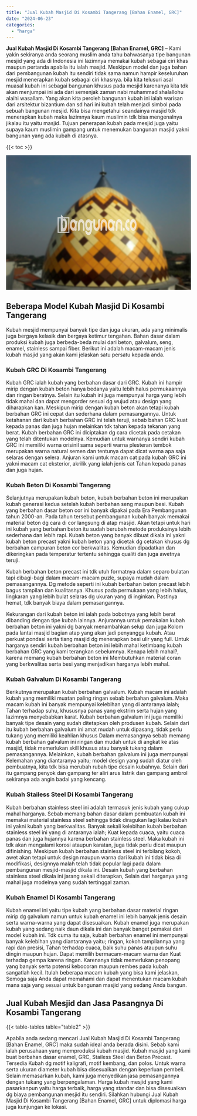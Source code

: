 ```yaml
---
title: "Jual Kubah Masjid Di Kosambi Tangerang [Bahan Enamel, GRC]"
date: "2024-06-23"
categories: 
  - "harga"
---
```


**Jual Kubah Masjid Di Kosambi Tangerang \[Bahan Enamel, GRC\]** – Kami yakin sekiranya anda seorang muslim anda tahu bahwasanya tipe bangunan mesjid yang ada di Indonesia ini lazimnya memakai kubah sebagai ciri khas maupun pertanda apabila itu ialah masjid. Meskipun model dan juga bahan dari pembangunan kubah itu sendiri tidak sama namun hampir keseluruhan mesjid menerapkan kubah sebagai ciri khasnya. bila kita telusuri asal muasal kubah ini sebagai bangunan khusus pada mesjid karenanya kita tdk akan menjumpai ini ada dari semenjak zaman nabi muhammad shalallohu alaihi wasallam. Yang akan kita peroleh bangunan kubah ini ialah warisan dari arsitektur bizantium dan sd hari ini kubah telah menjadi simbol pada sebuah bangunan mesjid. Kita bisa mengetahui seandainya masjid tdk menerapkan kubah maka lazimnya kaum muslimin tdk bisa mengenalnya jikalau itu yaitu masjid. Tujuan penerapan kubah pada mesjid juga yaitu supaya kaum muslimin gampang untuk menemukan bangunan masjid yakni bangunan yang ada kubah di atasnya.

{{< toc >}}

![Jual Kubah Masjid Di Kosambi Tangerang [Bahan Enamel, GRC]](/images/jual-kubah-masjid-37.png)

## Beberapa Model Kubah Masjid Di Kosambi Tangerang

Kubah mesjid mempunyai banyak tipe dan juga ukuran, ada yang minimalis juga bergaya kelasik dan bergaya ketimur tengahan. Bahan dasar dalam produksi kubah juga berbeda-beda mulai dari beton, galvalum, seng, enamel, stainless sampai fiber. Berikut ini adalah macam-macam jenis kubah masjid yang akan kami jelaskan satu persatu kepada anda.

### Kubah GRC Di Kosambi Tangerang

Kubah GRC ialah kubah yang berbahan dasar dari GRC. Kubah ini hampir mirip dengan kubah beton hanya bedanya yaitu lebih halus permukaannya dan ringan beratnya. Selain itu kubah ini juga mempunyai harga yang lebih tidak mahal dan dapat mengorder sesuai dg wujud atau design yang diharapkan kan. Meskipun mirip dengan kubah beton akan tetapi kubah berbahan GRC ini cepat dan sederhana dalam pemasangannya. Untuk ketahanan dari kubah berbahan GRC ini telah teruji, sebab bahan GRC kuat kepada panas dan juga hujan melainkan tdk tahan kepada tekanan yang berat. Kubah berbahan GRC ini diciptakan dg cara dicetak pada cetakan yang telah ditentukan modelnya. Kemudian untuk warnanya sendiri kubah GRC ini memiliki warna orisinil sama seperti warna plesteran tembok merupakan warna natural semen dan tentunya dapat dicat warna apa saja selaras dengan selera. Anjuran kami untuk macam cat pada kubah GRC ini yakni macam cat eksterior, akrilik yang ialah jenis cat Tahan kepada panas dan juga hujan.

### Kubah Beton Di Kosambi Tangerang

Selanjutnya merupakan kubah beton, kubah berbahan beton ini merupakan kubah generasi kedua setelah kubah berbahan seng maupun besi. Kubah yang berbahan dasar beton cor ini banyak dipakai pada Era Pembangunan tahun 2000-an. Pada tahun tersebut pembangunan kubah banyak memakai material beton dg cara di cor langsung di atap masjid. Akan tetapi untuk hari ini kubah yang berbahan beton itu sudah berubah metode produksinya lebih sederhana dan lebih rapi. Kubah beton yang banyak dibuat dikala ini yakni kubah beton precast yakni kubah beton yang dicetak dg cetakan khusus dg berbahan campuran beton cor berkwalitas. Kemudian dipadatkan dan dikeringkan pada temperatur tertentu sehingga qualiti dan juga awetnya teruji.

Kubah berbahan beton precast ini tdk utuh formatnya dalam separo bulatan tapi dibagi-bagi dalam macam-macam puzle, supaya mudah dalam pemasangannya. Dg metode seperti ini kubah berbahan beton precast lebih bagus tampilan dan kualitasnya. Khusus pada permukaan yang lebih halus, lingkaran yang lebih bulat selaras dg ukuran yang di inginkan. Pastinya hemat, tdk banyak biaya dalam pemasangannya.

Kekurangan dari kubah beton ini ialah pada bobotnya yang lebih berat dibanding dengan tipe kubah lainnya. Anjurannya untuk pemakaian kubah berbahan beton ini yakni dg banyak menambahkan selup dan juga Kolom pada lantai masjid bagian atap yang akan jadi penyangga kubah. Atau perkuat pondasi serta tiang masjid dg menerapkan besi ulir yang full. Untuk harganya sendiri kubah berbahan beton ini lebih mahal ketimbang kubah berbahan GRC yang kami terangkan sebelumnya. Kenapa lebih mahal?, karena memang kubah berbahan beton ini Membutuhkan material coran yang berkwalitas serta besi yang menjadikan harganya lebih mahal.

### Kubah Galvalum Di Kosambi Tangerang

Berikutnya merupakan kubah berbahan galvalum. Kubah macam ini adalah kubah yang memiliki muatan paling ringan sebab berbahan galvalum. Maka macam kubah ini banyak mempunyai kelebihan yang di antaranya ialah; Tahan terhadap suhu, khususnya panas yang ekstrim serta hujan yang lazimnya menyebabkan karat. Kubah berbahan galvalum ini juga memiliki banyak tipe desain yang sudah ditetapkan oleh produsen kubah. Selain dari itu kubah berbahan galvalum ini amat mudah untuk dipasang, tidak perlu tukang yang memiliki keahlian khusus Dalam memasangnya sebab memang kubah berbahan galvalum ini ringan dan mudah untuk di angkat ke atas masjid, tidak memerlukan skill khusus atau banyak tukang dalam pemasangannya. Melainkan, kubah berbahan galvalum ini juga mempunyai Kelemahan yang diantaranya yaitu; model design yang sudah diatur oleh pembuatnya, kita tdk bisa merubah rubah tipe desain kubahnya. Selain dari itu gampang penyok dan gampang ter aliri arus listrik dan gampang ambrol sekiranya ada angin badai yang kencang.

### Kubah Stailess Steel Di Kosambi Tangerang

Kubah berbahan stainless steel ini adalah termasuk jenis kubah yang cukup mahal harganya. Sebab memang bahan dasar dalam pembuatan kubah ini memakai material stainless steel sehingga tidak diragukan lagi kalau kubah ini yakni kubah yang berkwalitas. Banyak sekali kelebihan kubah berbahan stainless steel ini yang di antaranya ialah; Kuat kepada cuaca, yaitu cuaca panas dan juga hujannya karena berbahan stainless steel. Maka kubah ini tdk akan mengalami korosi ataupun karatan, juga tidak perlu dicat maupun difinishing. Meskipun kubah berbahan stainless steel ini terbilang kokoh, awet akan tetapi untuk design maupun warna dari kubah ini tidak bisa di modifikasi, designnya malah telah tidak popular lagi pada dalam pembangunan mesjid-masjid dikala ini. Desain kubah yang berbahan stainless steel dikala ini jarang sekali diterapkan, Selain dari harganya yang mahal juga modelnya yang sudah tertinggal zaman.

### Kubah Enamel Di Kosambi Tangerang

Kubah enamel ini yaitu tipe kubah yang berbahan dasar material ringan mirip dg galvalum namun untuk kubah enamel ini lebih banyak jenis desain serta warna-warna yang dapat disesuaikan. Kubah enamel juga merupakan kubah yang sedang naik daun dikala ini dan banyak banget pemakai dari model kubah ini. Tdk cuma itu saja, kubah berbahan enamel ini mempunyai banyak kelebihan yang diantaranya yaitu; ringan, kokoh tampilannya yang rapi dan presisi, Tahan terhadap cuaca, baik suhu panas ataupun suhu dingin maupun hujan. Dapat memilih bermacam-macam warna dan Kuat terhadap gempa karena ringan. Karenanya tidak memerlukan penopang yang banyak serta potensi kebocoran maupun rembes pada kubah sangatlah kecil. Itulah beberapa macam kubah yang bisa kami jelaskan, Semoga saja Anda dapat memahami dan dapat menentukan macam kubah mana saja yang sesuai untuk bangunan masjid yang sedang Anda bangun.

## Jual Kubah Mesjid dan Jasa Pasangnya Di Kosambi Tangerang

{{< table-tables table="table2" >}}

Apabila anda sedang mencari Jual Kubah Masjid Di Kosambi Tangerang \[Bahan Enamel, GRC\] maka sudah ideal anda berada disini. Sebab kami ialah perusahaan yang memproduksi kubah masjid. Kubah masjid yang kami buat berbahan dasar enamel, GRC, Stailess Steel dan Beton Precast. Tersedia Kubah dg motif kaligrafi, motif kembang, dan polos. Untuk warna serta ukuran diameter kubah bisa disesuaikan dengan keperluan pembeli. Selain memasarkan kubah, kami juga menyedikan jasa pemasangannya dengan tukang yang berpengalaman. Harga kubah mesjid yang kami pasarkanpun yaitu harga terbaik, harga yang standar dan bisa disesuaikan dg biaya pembangunan mesjid itu sendiri. Silahkan hubungi Jual Kubah Masjid Di Kosambi Tangerang \[Bahan Enamel, GRC\] untuk diplomasi harga juga kunjungan ke lokasi.
